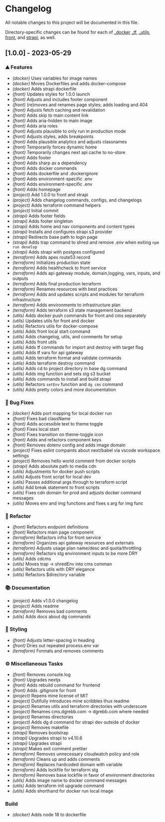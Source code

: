 # Changelog

All notable changes to this project will be documented in this file.


Directory-specific changes can be found for each of [_docker](_docker/CHANGELOG.md) [_tf](_tf/CHANGELOG.md), [_utils](_utils/CHANGELOG.md), [front](front/CHANGELOG.md), and [strapi](strapi/CHANGELOG.md), as well.
## [1.0.0] - 2023-05-29

### ⛰️  Features

- *(docker)* Uses variables for image names
- *(docker)* Moves Dockerfiles and adds docker-compose
- *(docker)* Adds strapi dockerfile
- *(front)* Updates styles for 1.0.0 launch
- *(front)* Adjusts and includes footer component
- *(front)* (re)moves and renames page styles; adds loading and 404
- *(front)* Adjusts fetch caching and revalidation
- *(front)* Adds skip to main content link
- *(front)* Adds aria-hidden to main image
- *(front)* Adds aria roles
- *(front)* Adjusts plausible to only run in production mode
- *(front)* Adjusts styles, adds breakpoints
- *(front)* Adds plausible analytics and adjusts classnames
- *(front)* Temporarily forces dynamic home
- *(front)* Temporarily changes next api cache to no-store
- *(front)* Adds footer
- *(front)* Adds sharp as a dependency
- *(front)* Adds docker commands
- *(front)* Adds dockerfile and .dockerignore
- *(front)* Adds environment-specific .env
- *(front)* Adds environment-specific .env
- *(front)* Adds homepage
- *(project)* Add 1.0.0 to front and strapi
- *(project)* Adds changelog commands, configs, and changelogs
- *(project)* Adds terraform command helpers
- *(project)* Initial commit
- *(strapi)* Adds footer fields
- *(strapi)* Adds footer singleton
- *(strapi)* Adds home and nav components and content types
- *(strapi)* Installs and configures strapi s3 provider
- *(strapi)* Redirects base path to login page
- *(strapi)* Adds trap command to shred and remove .env when exiting `npm run develop`
- *(strapi)* Adds strapi with postgres configured
- *(terraform)* Adds apex route53 record
- *(terraform)* Initializes production state
- *(terraform)* Adds healthcheck to front service
- *(terraform)* Adds api gateway module, domain,logging, vars, inputs, and outputs
- *(terraform)* Adds final production terraform
- *(terraform)* Renames resources with best practices
- *(terraform)* Adds and updates scripts and modules for terraform infrastructure
- *(terraform)* Adds environments to infrastructure plan
- *(terraform)* Adds terraform s3 state management backend
- *(utils)* Adds docker push commands for front and cms separately
- *(utils)* Updates utils for front and docker
- *(utils)* Refactors utils for docker-compose
- *(utils)* Adds front local start command
- *(utils)* Adds changelog, utils, and comments for setup
- *(utils)* Adds front utils
- *(utils)* Adds tf commands for import and destroy with target flag
- *(utils)* Adds tf vars for api gateway
- *(utils)* Adds terraform format and validate commands
- *(utils)* Adds terraform destroy command
- *(utils)* Adds cd to project directory in base dg command
- *(utils)* Adds img function and sets stg s3 bucket
- *(utils)* Adds commands to install and build strapi
- *(utils)* Refactors `setEnv` function and `dg cms` command
- *(utils)* Adds pretty colors and more documentation

### 🐛 Bug Fixes

- *(docker)* Adds port mapping for local docker run
- *(front)* Fixes bad className
- *(front)* Adds accessible text to theme toggle
- *(front)* Fixes local start
- *(front)* Fixes transition on theme-toggle icon
- *(front)* Adds and refactors component keys
- *(front)* Removes dotenv config and adds image domain
- *(project)* Fixes eslint compaints about next/babel via vscode workspace settings
- *(project)* Removes hello world comment from docker scripts
- *(strapi)* Adds absolute path to media cdn
- *(utils)* Adjustments for docker push scripts
- *(utils)* Adjusts front script for local dev
- *(utils)* Passes additional args through to terraform script
- *(utils)* Add break statement to front scripts
- *(utils)* Fixes cdn domain for prod and adjusts docker command messages
- *(utils)* Moves env and img functions and fixes s arg for img func

### 🚜 Refactor

- *(front)* Refactors endpoint definitions
- *(front)* Refactors main page component
- *(terraform)* Refactors infra for front service
- *(terraform)* Organizes api gateway resources and externals
- *(terraform)* Adjusts usage plan name/desc and quota/throttling
- *(terraform)* Refactors stg environment inputs to be more DRY
- *(utils)* Adds cdcms
- *(utils)* Moves trap -> shredEnv into cms comman
- *(utils)* Refactors utils with DRY elegance
- *(utils)* Refactors $directory variable

### 📚 Documentation

- *(project)* Adds v1.0.0 changelog
- *(project)* Adds readme
- *(terraform)* Removes bad comments
- *(utils)* Adds docs about dg commands

### 🎨 Styling

- *(front)* Adjusts letter-spacing in heading
- *(front)* Dries out repeated process.env var
- *(terraform)* Formats and removes comments

### ⚙️ Miscellaneous Tasks

- *(front)* Removes console.log
- *(front)* Upgrades nextjs
- *(front)* Adds rebuild command for frontend
- *(front)* Adds .gitignore for front
- *(project)* Repens mine license of MIT
- *(project)* Dutifully introduces mine scribbles thus readme
- *(project)* Renames utils and terraform directories with underscore
- *(project)* Renames cms.dgrebb.com -> dgrebb.com where needed
- *(project)* Renames directories
- *(project)* Adds dg d command for strapi dev outside of docker
- *(project)* Removes makefile
- *(strapi)* Removes bootstrap
- *(strapi)* Upgrades strapi to v4.10.6
- *(strapi)* Upgrades strapi
- *(strapi)* Makes exit comment prettier
- *(terraform)* Removes unnecessary cloudwatch policy and role
- *(terraform)* Cleans up and adds comments
- *(terraform)* Replaces hardcoded domain with variable
- *(terraform)* Adds lockfile for terraform stg
- *(terraform)* Removes base lockfile in favor of environment directories
- *(utils)* Adds image name to docker command messages
- *(utils)* Adds terraform init upgrade command
- *(utils)* Adds shorthand for docker run local image

### Build

- *(docker)* Adds node 18 to dockerfile

<!-- generated by git-cliff -->
